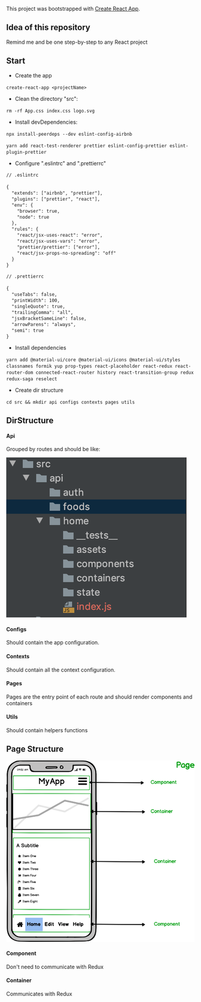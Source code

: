 This project was bootstrapped with [Create React App](https://github.com/facebook/create-react-app).

## Idea of this repository

Remind me and be one step-by-step to any React project

## Start

- Create the app

`create-react-app <projectName>`

- Clean the directory "src":

`rm -rf App.css index.css logo.svg`

- Install devDependencies:

`npx install-peerdeps --dev eslint-config-airbnb`

`yarn add react-test-renderer prettier eslint-config-prettier eslint-plugin-prettier`

- Configure ".eslintrc" and ".prettierrc"

```
// .eslintrc

{
  "extends": ["airbnb", "prettier"],
  "plugins": ["prettier", "react"],
  "env": {
    "browser": true,
    "node": true
  },
  "rules": {
    "react/jsx-uses-react": "error",
    "react/jsx-uses-vars": "error",
    "prettier/prettier": ["error"],
    "react/jsx-props-no-spreading": "off"
  }
}
```

```
// .prettierrc

{
  "useTabs": false,
  "printWidth": 100,
  "singleQuote": true,
  "trailingComma": "all",
  "jsxBracketSameLine": false,
  "arrowParens": "always",
  "semi": true
}
```

- Install dependencies

`yarn add @material-ui/core @material-ui/icons @material-ui/styles classnames formik yup prop-types react-placeholder react-redux react-router-dom connected-react-router history react-transition-group redux redux-saga reselect`

- Create dir structure

`cd src && mkdir api configs contexts pages utils`

## DirStructure

#### Api

Grouped by routes and should be like:

![dirStructure](./public/screenshots/dirStructure.png)

#### Configs

Should contain the app configuration.

#### Contexts

Should contain all the context configuration.

#### Pages

Pages are the entry point of each route and should render components and containers

#### Utils

Should contain helpers functions

## Page Structure

![pageStructure](./public/screenshots/wireframe.png)

#### Component

Don't need to communicate with Redux

#### Container

Communicates with Redux
